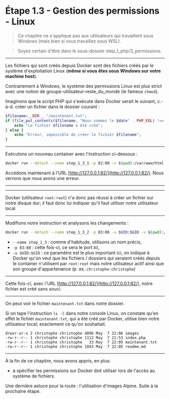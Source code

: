 # Étape 1.3 - Gestion des permissions - Linux

> Ce chapitre ne s'applique pas aux utilisateurs qui travaillent sous Windows (mais bien si vous travaillez sous WSL).

> Soyez certain d'être dans le sous-dossier step_1_php/3_permissions.

----

Les fichiers qui sont créés depuis Docker sont des fichiers créés par le système d'exploitation Linux (**même si vous êtes sous Windows sur votre machine host**).

Contrairement à Windows, le système des permissions Linux est plus strict avec une notion de groupe-utilisateur-reste_du_monde (le fameux `chmod`).

Imaginons que le script PHP qui s'exécute dans Docker serait le suivant, c.-à-d. créer un fichier dans le dossier courant :

```php
$filename=__DIR__."/maintenant.txt";
if (file_put_contents($filename, "Nous sommes le $date" . PHP_EOL) !== false) {
    echo "Le fichier $filename a été créé";
} else {
    echo "Erreur, impossible de créer le fichier $filename";
}
```

----

Exécutons un nouveau container avec l'instruction ci-dessous : 

```bash
docker run --detach --name step_1_3_1 -p 82:80 -v $(pwd):/var/www/html php:7.4.29-apache
```

Accédons maintenant à l'URL [http://127.0.0.1:82/](http://127.0.0.1:82/). Nous verrons que nous avons une erreur.

----

<!-- .slide: data-background="./images/localhost_step_1_3_0.png" data-background-size="cover" class="hide_title" -->

----

Docker (utilisateur `root:root`) n'a donc pas réussi à créer un fichier sur notre disque dur; il faut donc lui indiquer qu'il faut utiliser notre utilisateur local.

----

Modifions notre instruction et analysons les changements : 

```bash
docker run --detach --name step_1_3_2 -p 83:80 -u $UID:$GID -v $(pwd):/var/www/html php:7.4.29-apache
```

* `--name step_1_3` : comme d'habitude, utilisons un nom précis,
* `-p 83:80` : cette fois-ci, ce sera le port `83`,
* `-u $UID:$GID` : ce paramètre est le plus important ici, on indique à Docker qu'on veut que les fichiers / dossiers qui seraient créés depuis le container n'utilisent par `root:root` mais notre utilisateur actif ainsi que son groupe d'appartenance (p. ex. `christophe:christophe`)

----

<!-- .slide: data-background="./images/localhost_step_1_3_1.png" data-background-size="cover" -->

Cette fois-ci, avec l'URL [http://127.0.0.1:82/](http://127.0.0.1:82/), notre fichier est créé sans souci.

----

On peut voir le fichier `maintenant.txt` dans notre dossier.

Si on tape l'instruction `ls -l` dans notre console Linux, on constate qu'en effet le fichier `maintenant.txt`, qui a été créé par Docker, utilise bien notre utilisateur local; exactement ce qu'on souhaitait.

```text
drwxr-xr-x 2 christophe christophe 4096 May  7 22:06 images
-rw-r--r-- 1 christophe christophe 1112 May  7 21:53 index.php
-rw-r--r-- 1 christophe christophe   33 May  7 22:05 maintenant.txt
-rw-r--r-- 1 christophe christophe 1843 May  7 22:05 readme.md
```

----

<!-- .slide: data-background="./images/we-have-learned.jpg" data-background-size="cover" -->

À la fin de ce chapitre, nous avons appris, en plus:

* à spécifier les permissions sur Docker doit utiliser lors de l'accès au système de fichiers.

Une dernière astuce pour la route : l'utilisation d'images Alpine. Suite à la prochaine étape.
